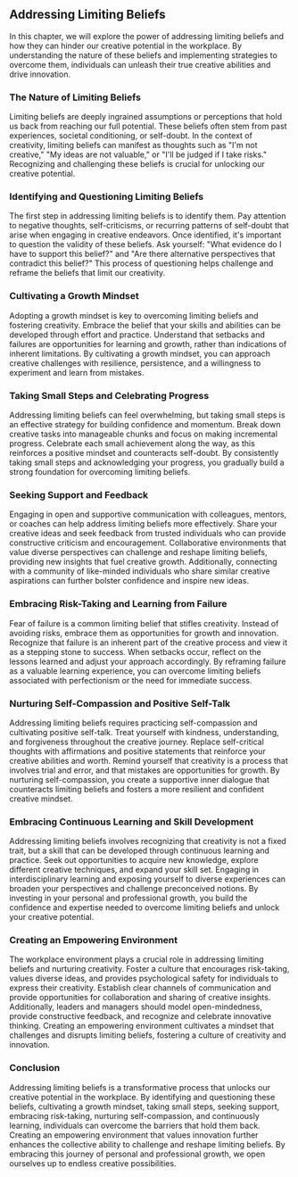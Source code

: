 Addressing Limiting Beliefs
--------------------------------------

In this chapter, we will explore the power of addressing limiting beliefs and how they can hinder our creative potential in the workplace. By understanding the nature of these beliefs and implementing strategies to overcome them, individuals can unleash their true creative abilities and drive innovation.

### The Nature of Limiting Beliefs

Limiting beliefs are deeply ingrained assumptions or perceptions that hold us back from reaching our full potential. These beliefs often stem from past experiences, societal conditioning, or self-doubt. In the context of creativity, limiting beliefs can manifest as thoughts such as "I'm not creative," "My ideas are not valuable," or "I'll be judged if I take risks." Recognizing and challenging these beliefs is crucial for unlocking our creative potential.

### Identifying and Questioning Limiting Beliefs

The first step in addressing limiting beliefs is to identify them. Pay attention to negative thoughts, self-criticisms, or recurring patterns of self-doubt that arise when engaging in creative endeavors. Once identified, it's important to question the validity of these beliefs. Ask yourself: "What evidence do I have to support this belief?" and "Are there alternative perspectives that contradict this belief?" This process of questioning helps challenge and reframe the beliefs that limit our creativity.

### Cultivating a Growth Mindset

Adopting a growth mindset is key to overcoming limiting beliefs and fostering creativity. Embrace the belief that your skills and abilities can be developed through effort and practice. Understand that setbacks and failures are opportunities for learning and growth, rather than indications of inherent limitations. By cultivating a growth mindset, you can approach creative challenges with resilience, persistence, and a willingness to experiment and learn from mistakes.

### Taking Small Steps and Celebrating Progress

Addressing limiting beliefs can feel overwhelming, but taking small steps is an effective strategy for building confidence and momentum. Break down creative tasks into manageable chunks and focus on making incremental progress. Celebrate each small achievement along the way, as this reinforces a positive mindset and counteracts self-doubt. By consistently taking small steps and acknowledging your progress, you gradually build a strong foundation for overcoming limiting beliefs.

### Seeking Support and Feedback

Engaging in open and supportive communication with colleagues, mentors, or coaches can help address limiting beliefs more effectively. Share your creative ideas and seek feedback from trusted individuals who can provide constructive criticism and encouragement. Collaborative environments that value diverse perspectives can challenge and reshape limiting beliefs, providing new insights that fuel creative growth. Additionally, connecting with a community of like-minded individuals who share similar creative aspirations can further bolster confidence and inspire new ideas.

### Embracing Risk-Taking and Learning from Failure

Fear of failure is a common limiting belief that stifles creativity. Instead of avoiding risks, embrace them as opportunities for growth and innovation. Recognize that failure is an inherent part of the creative process and view it as a stepping stone to success. When setbacks occur, reflect on the lessons learned and adjust your approach accordingly. By reframing failure as a valuable learning experience, you can overcome limiting beliefs associated with perfectionism or the need for immediate success.

### Nurturing Self-Compassion and Positive Self-Talk

Addressing limiting beliefs requires practicing self-compassion and cultivating positive self-talk. Treat yourself with kindness, understanding, and forgiveness throughout the creative journey. Replace self-critical thoughts with affirmations and positive statements that reinforce your creative abilities and worth. Remind yourself that creativity is a process that involves trial and error, and that mistakes are opportunities for growth. By nurturing self-compassion, you create a supportive inner dialogue that counteracts limiting beliefs and fosters a more resilient and confident creative mindset.

### Embracing Continuous Learning and Skill Development

Addressing limiting beliefs involves recognizing that creativity is not a fixed trait, but a skill that can be developed through continuous learning and practice. Seek out opportunities to acquire new knowledge, explore different creative techniques, and expand your skill set. Engaging in interdisciplinary learning and exposing yourself to diverse experiences can broaden your perspectives and challenge preconceived notions. By investing in your personal and professional growth, you build the confidence and expertise needed to overcome limiting beliefs and unlock your creative potential.

### Creating an Empowering Environment

The workplace environment plays a crucial role in addressing limiting beliefs and nurturing creativity. Foster a culture that encourages risk-taking, values diverse ideas, and provides psychological safety for individuals to express their creativity. Establish clear channels of communication and provide opportunities for collaboration and sharing of creative insights. Additionally, leaders and managers should model open-mindedness, provide constructive feedback, and recognize and celebrate innovative thinking. Creating an empowering environment cultivates a mindset that challenges and disrupts limiting beliefs, fostering a culture of creativity and innovation.

### Conclusion

Addressing limiting beliefs is a transformative process that unlocks our creative potential in the workplace. By identifying and questioning these beliefs, cultivating a growth mindset, taking small steps, seeking support, embracing risk-taking, nurturing self-compassion, and continuously learning, individuals can overcome the barriers that hold them back. Creating an empowering environment that values innovation further enhances the collective ability to challenge and reshape limiting beliefs. By embracing this journey of personal and professional growth, we open ourselves up to endless creative possibilities.
